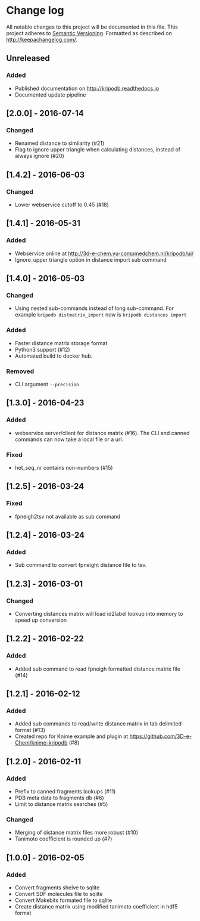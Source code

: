 # Change log
All notable changes to this project will be documented in this file.
This project adheres to [Semantic Versioning](http://semver.org/).
Formatted as described on http://keepachangelog.com/.

## Unreleased

### Added

- Published documentation on http://kripodb.readthedocs.io
- Documented update pipeline

## [2.0.0] - 2016-07-14

### Changed

- Renamed distance to similarity (#21)
- Flag to ignore upper triangle when calculating distances, instead of always ignore (#20)

## [1.4.2] - 2016-06-03

### Changed

- Lower webservice cutoff to 0.45 (#18)

## [1.4.1] - 2016-05-31

### Added

- Webservice online at http://3d-e-chem.vu-compmedchem.nl/kripodb/ui/
- Ignore_upper triangle option in distance import sub command

## [1.4.0] - 2016-05-03

### Changed

- Using nested sub-commands instead of long sub-command. For example `kripodb distmatrix_import` now is `kripodb distances import`

### Added

- Faster distance matrix storage format
- Python3 support (#12)
- Automated build to docker hub.

### Removed

- CLI argument `--precision`

## [1.3.0] - 2016-04-23

### Added

- webservice server/client for distance matrix (#16). The CLI and canned commands can now take a local file or a url.

### Fixed

- het_seq_nr contains non-numbers (#15)

## [1.2.5] - 2016-03-24

### Fixed

- fpneigh2tsv not available as sub command

## [1.2.4] - 2016-03-24

### Added

- Sub command to convert fpneight distance file to tsv.

## [1.2.3] - 2016-03-01

### Changed

- Converting distances matrix will load id2label lookup into memory to speed up conversion

## [1.2.2] - 2016-02-22

### Added

- Added sub command to read fpneigh formatted distance matrix file (#14)

## [1.2.1] - 2016-02-12

### Added

- Added sub commands to read/write distance matrix in tab delimited format (#13)
- Created repo for Knime example and plugin at https://github.com/3D-e-Chem/knime-kripodb (#8)

## [1.2.0] - 2016-02-11

### Added

- Prefix to canned fragments lookups (#11)
- PDB meta data to fragments db (#6)
- Limit to distance matrix searches (#5)

### Changed

- Merging of distance matrix files more robust (#10)
- Tanimoto coefficient is rounded up (#7)

## [1.0.0] - 2016-02-05

### Added

- Convert fragments shelve to sqlite
- Convert SDF molecules file to sqlite
- Convert Makebits formated file to sqlite
- Create distance matrix using modified tanimoto coefficient in hdf5 format
